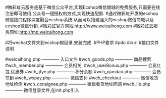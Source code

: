 #微彩虹云服务是基于微信公众平台,实现Ecshop微信商城的免费服务,只需要在线注册即可使用.公众号一键授权的方式,实现快速配置.
#通过微彩虹开发的ecshop微信接口程序深度融合ecshop系统.从而可以搭建强大的ecshop微信商城以及ecshop微信分销.
#微彩虹官方网站:http://www.weicaihong.com
#微彩虹云服务网址:http://mp.weicaihong.com

#将wechat文件夹到ecshop根目录,安装完成.
#PHP要求
#pdo
#curl
#接口文件说明

 
#weicaihong.php ———— 入口文件
#wch_goods.php ———— 商品搜索
#wch_member.php ———— 会员相关,
#wch_userBonus.php ———— 会员红包,优惠券
#wch_jfye.php ———— 积分余额
#wch_qiandao.php ———— 会员签到
#wch_wxpay.php ———— 微信支付
#wch_checkout ———— 微信收货地址检测
#wch_consignee.php ———— 微信收货地址回调
#wch_lib.php ———— 微信登录文件,在init.php引入